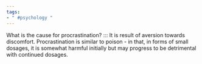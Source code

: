 ```yaml
---
tags:
- " #psychology "
---
```


What is the cause for procrastination? ::: It is result of aversion towards discomfort. Procrastination is similar to poison - in that, in forms of small dosages, it is somewhat harmful initially but may progress to be detrimental with continued dosages. <!--SR:!2025-04-29,811,330-->